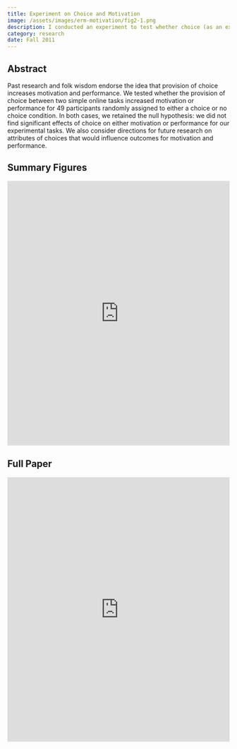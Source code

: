 ```yaml
---
title: Experiment on Choice and Motivation
image: /assets/images/erm-motivation/fig2-1.png
description: I conducted an experiment to test whether choice (as an extremely isolated variable) would enhance motivation or performance. 
category: research
date: Fall 2011
---
```


## Abstract

Past research and folk wisdom endorse the idea that provision of choice increases motivation and performance. We tested whether the provision of choice between two simple online tasks increased motivation or performance for 49 participants randomly assigned to either a choice or no choice condition. In both cases, we retained the null hypothesis: we did not find significant effects of choice on either motivation or performance for our experimental tasks. We also consider directions for future research on attributes of choices that would influence outcomes for motivation and performance.

## Summary Figures

<iframe class="scribd_iframe_embed" src="http://www.scribd.com/embeds/118486116/content?start_page=1&view_mode=slideshow&access_key=key-2ju03luw5i7bowu450up" data-auto-height="false" data-aspect-ratio="0.772727272727273" scrolling="no" id="doc_31759" width="100%" height="600" frameborder="0"></iframe>

## Full Paper

<iframe class="scribd_iframe_embed" src="http://www.scribd.com/embeds/118486114/content?start_page=1&view_mode=slideshow&access_key=key-21kfcqmkowe6zl99lb70" data-auto-height="false" data-aspect-ratio="0.772727272727273" scrolling="no" id="doc_39676" width="100%" height="600" frameborder="0"></iframe>
